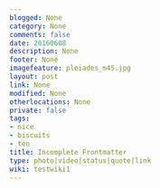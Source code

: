 ```yaml
---
blogged: None
category: None
comments: false
date: 20160608
description: None
footer: None
imagefeature: pleiades_m45.jpg
layout: post
link: None
modified: None
otherlocations: None
private: false
tags:
- nice
- biscuits
- ten
title: Incomplete Frontmatter
type: photo|video|status|quote|link
wiki: testwiki1
---
```





<!--summary-->